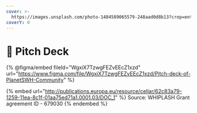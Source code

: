 ```yaml
---
cover: >-
  https://images.unsplash.com/photo-1484589065579-248aad0d8b13?crop=entropy&cs=tinysrgb&fm=jpg&ixid=MnwxOTcwMjR8MHwxfHNlYXJjaHwxfHxTcGFjZXxlbnwwfHx8fDE2NzMyMDIyODc&ixlib=rb-4.0.3&q=80
coverY: 0
---
```


# 🔭 Pitch Deck

{% @figma/embed fileId="WgxiX7TzwgFEZvEEcZ1xzd" url="https://www.figma.com/file/WgxiX7TzwgFEZvEEcZ1xzd/Pitch-deck-of-PlanetSWH-Community" %}

{% embed url="http://publications.europa.eu/resource/cellar/62c83a79-1259-11ea-8c1f-01aa75ed71a1.0001.03/DOC_1" %}
Source: WHIPLASH Grant agreement ID - 679030
{% endembed %}
